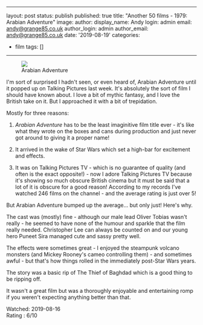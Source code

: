 ---
layout: post
status: publish
published: true
title: "Another 50 films - 1979: Arabian Adventure"
image: 
author:
  display_name: Andy
  login: admin
  email: andy@grange85.co.uk
author_login: admin
author_email: andy@grange85.co.uk
date: '2019-08-19'
categories:
 - film
tags: []
 - --
<figure><img src="{{site.baseurl}}/images/star-wars-with-flying-carpets.jpg" class="img-responsive" /><figcaption>Arabian Adventure</figcaption></figure>

I'm sort of surprised I hadn't seen, or even heard of, Arabian Adventure until it popped up on Talking Pictures last week. It's absolutely the sort of film I should have known about. I love a bit of mythic fantasy, and I love the British take on it. But I approached it with a bit of trepidation.

Mostly for three reasons:

1. _Arabian Adventure_ has to be the least imaginitive film title ever - it's like what they wrote on the boxes and cans during production and just never got around to giving it a proper name!

2. It arrived in the wake of Star Wars which set a high-bar for excitement and effects.

3. It was on Talking Pictures TV - which is no guarantee of quality (and often is the exact opposite!) - now I adore Talking Pictures TV because it's showing so much obscure British cinema but it must be said that a lot of it is obscure for a good reason! According to my records I've watched 246 films on the channel - and the average rating is just over 5!

But Arabian Adventure bumped up the average... but only just! Here's why.

The cast was (mostly) fine - although our male lead Oliver Tobias wasn't really - he seemed to have none of the humour and sparkle that the film really needed. Christopher Lee can always be counted on and our young hero Puneet Sira managed cute and sassy pretty well.

The effects were sometimes great - I enjoyed the steampunk volcano monsters (and Mickey Rooney's cameo controlling them) - and sometimes awful - but that's how things rolled in the immediately post-Star Wars years.

The story was a basic rip of The Thief of Baghdad which is a good thing to be ripping off.

It wasn't a great film but was a thoroughly enjoyable and entertaining romp if you weren't expecting anything better than that.	

Watched: 2019-08-16  
Rating : 6/10

